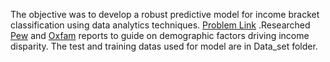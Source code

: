 The objective was to develop a robust predictive model for income bracket classification using data analytics techniques.
<a href="https://archive.ics.uci.edu/dataset/2/adult">Problem Link</a>
.Researched <a href="https://www.pewresearch.org/social-trends/2020/01/09/trends-in-income-and-wealth-inequality/">Pew</a> and <a href="https://www.oxfam.org/en/kenya-extreme-inequality-numbers">Oxfam</a> reports to guide on demographic factors driving income disparity.
The test and training datas used for model are in Data_set folder.
